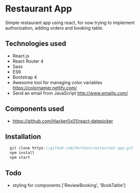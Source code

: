 # Restaurant App

Simple restaurant app using react, for now trying to implement authorization, adding orders and booking table.

## Technologies used

- React.js
- React Router 4
- Sass
- ES6
- Bootstrap 4
- Awesome tool for managing color variables https://colornamer.netlify.com/
- Send an email from JavaScript http://www.emailjs.com/

## Components used

- https://github.com/Hacker0x01/react-datepicker

## Installation

```javascript
  git clone https://github.com/Verthon/restaurant-app.git
  npm install
  npm start

```

## Todo

- styling for components ['ReviewBooking', 'BookTable']